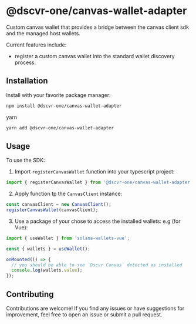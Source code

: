 # @dscvr-one/canvas-wallet-adapter

Custom canvas wallet that provides a bridge between the canvas client sdk and the managed host wallets.

Current features include:

- register a custom canvas wallet into the standard wallet discovery process.

## Installation

Install with your favorite package manager:

```bash
npm install @dscvr-one/canvas-wallet-adapter
```

yarn

```bash
yarn add @dscvr-one/canvas-wallet-adapter
```

## Usage

To use the SDK:

1. Import `registerCanvasWallet` function into your typescript project:

```typescript
import { registerCanvasWallet } from '@dscvr-one/canvas-wallet-adapter';
```

2. Apply function tp the `CanvasClient` instance:

```typescript
const canvasClient = new CanvasClient();
registerCanvasWallet(canvasClient);
```

3. Use a package of your chose to access the installed wallets:
   e.g (for Vue):

```typescript
import { useWallet } from 'solana-wallets-vue';

const { wallets } = useWallet();

onMounted(() => {
  // you should be able to see `Dscvr Canvas` detected as installed
  console.log(wallets.value);
});
```

## Contributing

Contributions are welcome! If you find any issues or have suggestions for improvement, feel free to open an issue or submit a pull request.
